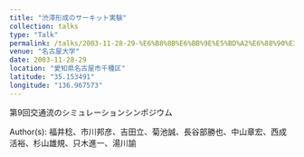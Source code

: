 ```yaml
---
title: "渋滞形成のサーキット実験"
collection: talks
type: "Talk"
permalink: /talks/2003-11-28-29-%E6%B8%8B%E6%BB%9E%E5%BD%A2%E6%88%90%E3%81%AE%E3%82%B5%E3%83%BC%E3%82%AD%E3%83%83%E3%83%88%E5%AE%9F%E9%A8%93
venue: "名古屋大学"
date: 2003-11-28-29
location: "愛知県名古屋市千種区"
latitude: "35.153491"
longitude: "136.967573"
---
```


第9回交通流のシミュレーションシンポジウム

Author(s): 福井稔、市川邦彦、吉田立、菊池誠、長谷部勝也、中山章宏、西成活裕、杉山雄規、只木進一、湯川諭
